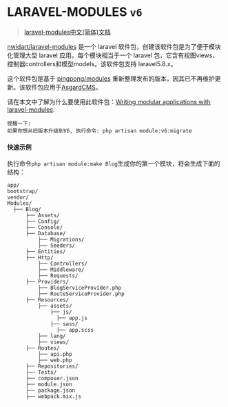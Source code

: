 # LARAVEL-MODULES  `v6`

> [laravel-modules中文(简体)文档](https://github.com/timeerror/laravel-modules-docs-zh_CN) 

[nwidart/laravel-modules](https://github.com/nWidart/laravel-modules) 是一个 laravel 软件包，创建该软件包是为了便于模块化管理大型 laravel 应用。每个模块相当于一个 laravel 包，它含有视图views、控制器controllers和模型models。该软件包支持 laravel5.8.x。

这个软件包是基于 [pingpong/modules](https://github.com/pingpong-labs/modules) 重新整理发布的版本，因其已不再维护更新。该软件包应用于[AsgardCMS](https://asgardcms.com/)。

请在本文中了解为什么要使用此软件包：[Writing modular applications with laravel-modules](https://nicolaswidart.com/blog/writing-modular-applications-with-laravel-modules).

```
提醒一下:
如果你想从旧版本升级到V6, 执行命令: php artisan module:v6:migrate
```



#### 快速示例

执行命令`php artisan module:make Blog`生成你的第一个模块，将会生成下面的结构：

```
app/
bootstrap/
vendor/
Modules/
  ├── Blog/
      ├── Assets/
      ├── Config/
      ├── Console/
      ├── Database/
          ├── Migrations/
          ├── Seeders/
      ├── Entities/
      ├── Http/
          ├── Controllers/
          ├── Middleware/
          ├── Requests/
      ├── Providers/
          ├── BlogServiceProvider.php
          ├── RouteServiceProvider.php
      ├── Resources/
          ├── assets/
              ├── js/
                ├── app.js
              ├── sass/
                ├── app.scss
          ├── lang/
          ├── views/
      ├── Routes/
          ├── api.php
          ├── web.php
      ├── Repositories/
      ├── Tests/
      ├── composer.json
      ├── module.json
      ├── package.json
      ├── webpack.mix.js
```

